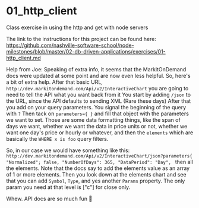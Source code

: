 # 01_http_client
Class exercise in using the http and get with node servers

The link to the instructions for this project can be found here:
https://github.com/nashville-software-school/node-milestones/blob/master/02-db-driven-applications/exercises/01-http_client.md


Help from Joe:
Speaking of extra info, it seems that the MarkitOnDemand docs were updated at some point and are now even less helpful.
So, here's a bit of extra help.
After that basic URL, `http://dev.markitondemand.com/Api/v2/InteractiveChart` you are going to need to tell the API what you want back from it
You start by adding `/json` to the URL, since the API defaults to sending XML (Rare these days)
After that you add on your query parameters. You signal the beginning of the query with `?`
Then tack on `parameters={ }` and fill that object with the parameters we want to set. Those are some data formatting things, like the span of days we want, whether we want the data in price units or not, whether we want one day's price or hourly or whatever, and then the `elements` which are basically the `WHERE x is foo` query filters.

So, in our case we would have something like this:
`http://dev.markitondemand.com/Api/v2/InteractiveChart/json?parameters{ "Normalized"; false, "NumberOfDays": 365, "DataPeriod": "Day", ` then all the elements. Note that the docs say to add the elements value as an array of 1 or more elements. Then you look down at the elements chart and see that you can add `Symbol`, `Type`, and yes another `Params` property. The only param you need at that level is ["c"] for close only.

Whew. API docs are so much fun :troll:

